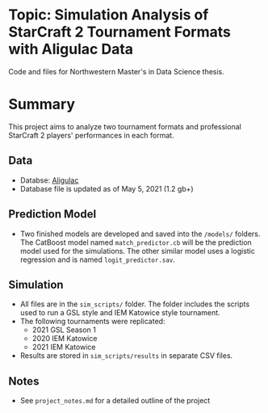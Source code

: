 # Topic: Simulation Analysis of StarCraft 2 Tournament Formats with Aligulac Data

Code and files for Northwestern Master's in Data Science thesis.

# Summary

This project aims to analyze two tournament formats and professional StarCraft 2 players' performances in each format.
## Data
* Databse: [Aligulac](http://aligulac.com/)
* Database file is updated as of May 5, 2021 (1.2 gb+)

## Prediction Model
* Two finished models are developed and saved into the `/models/` folders. The CatBoost model named `match_predictor.cb` will be the prediction model used for the simulations. The other similar model uses a logistic regression and is named `logit_predictor.sav`.

## Simulation
* All files are in the `sim_scripts/` folder. The folder includes the scripts used to run a GSL style and IEM Katowice style tournament.
* The following tournaments were replicated:
    * 2021 GSL Season 1
    * 2020 IEM Katowice
    * 2021 IEM Katowice
* Results are stored in `sim_scripts/results` in separate CSV files.

## Notes
* See `project_notes.md` for a detailed outline of the project